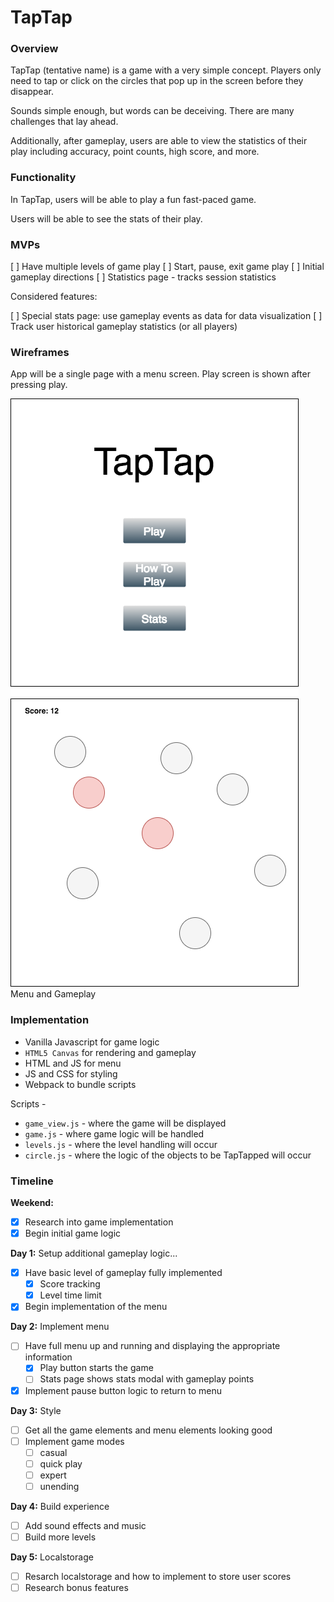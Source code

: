# TapTap

### Overview

TapTap (tentative name) is a game with a very simple concept. Players only need to tap or click on the circles that pop up in the screen before they disappear.

Sounds simple enough, but words can be deceiving. There are many challenges that lay ahead.

Additionally, after gameplay, users are able to view the statistics of their play including accuracy, point counts, high score, and more.

### Functionality

In TapTap, users will be able to play a fun fast-paced game.

Users will be able to see the stats of their play.

### MVPs

[ ] Have multiple levels of game play
[ ] Start, pause, exit game play
[ ] Initial gameplay directions
[ ] Statistics page - tracks session statistics

Considered features:

[ ] Special stats page: use gameplay events as data for data visualization
[ ] Track user historical gameplay statistics (or all players)

### Wireframes

App will be a single page with a menu screen. Play screen is shown after pressing play.

![wireframes](./proposal/jsproject.png)  
Menu and Gameplay

### Implementation

- Vanilla Javascript for game logic
- `HTML5 Canvas` for rendering and gameplay
- HTML and JS for menu
- JS and CSS for styling
- Webpack to bundle scripts

Scripts -
- `game_view.js` - where the game will be displayed
- `game.js` - where game logic will be handled
- `levels.js` - where the level handling will occur
- `circle.js` - where the logic of the objects to be TapTapped will occur

### Timeline

**Weekend:**
- [x] Research into game implementation
- [x] Begin initial game logic

**Day 1:** Setup additional gameplay logic...
- [x] Have basic level of gameplay fully implemented
  - [x] Score tracking
  - [x] Level time limit
- [x] Begin implementation of the menu

**Day 2:** Implement menu
- [ ] Have full menu up and running and displaying the appropriate information
  - [x] Play button starts the game
  - [ ] Stats page shows stats modal with gameplay points
- [x] Implement pause button logic to return to menu

**Day 3:** Style
- [ ] Get all the game elements and menu elements looking good
- [ ] Implement game modes
  - [ ] casual
  - [ ] quick play
  - [ ] expert
  - [ ] unending

**Day 4:** Build experience
- [ ] Add sound effects and music
- [ ] Build more levels

**Day 5:** Localstorage
- [ ] Resarch localstorage and how to implement to store user scores
- [ ] Research bonus features
